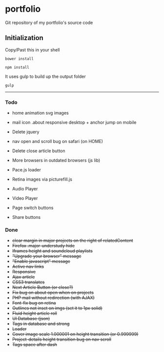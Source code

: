 # portfolio
Git repository of my portfolio's source code

## Initialization

Copy/Past this in your shell

	bower install

	npm install

It uses gulp to build up the output folder

	gulp

---

### Todo

- home animation svg images

- mail icon .about responsive desktop + anchor jump on mobile
- Delete jquery
- nav open and scroll bug on safari (on HOME)
- Delete close article button
- More browsers in outdated browsers (js lib)
- Pace.js loader
- Retina images via picturefill.js
- Audio Player
- Video Player
- Page switch buttons
- Share buttons

### Done

- ~~clear margin in major projects on the right of relatedContent~~
- ~~Firefox .major-understudy hide~~
- ~~Iframes height and soundcloud playlists~~
- ~~"Upgrade your browser" message~~
- ~~"Enable javascript" message~~
- ~~Active nav links~~
- ~~Responsive~~
- ~~Ajax article~~
- ~~CSS3 translates~~
- ~~Next Article Button (or close?)~~
- ~~Fix bug on about open when on projects~~
- ~~PHP mail without redirection (with AJAX)~~
- ~~Font-fix bug on retina~~
- ~~Outlines not inset on imgs (set it to 1px solid)~~
- ~~Fluid height article roll~~
- ~~UI Database (json)~~
- ~~Tags in database and strong~~
- ~~Loader~~
- ~~Cover image scale 1.000001 on height transition (or 0.999999)~~
- ~~Project-details height transition bug on nav scroll~~
- ~~Tags space after dash~~
